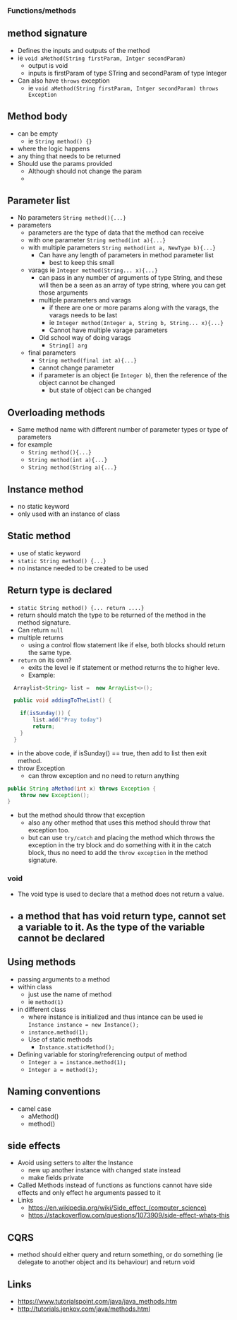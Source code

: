 ### Functions/methods

## method signature
- Defines the inputs and outputs of the method
- ie `void aMethod(String firstParam, Intger secondParam)`
  - output is void
  - inputs is firstParam of type STring and secondParam of type Integer
- Can also have `throws` exception
  - ie `void aMethod(String firstParam, Intger secondParam) throws Exception`

## Method body
  - can be empty
    - ie ```String method() {}```
  - where the logic happens
  - any thing that needs to be returned
  - Should use the params provided
    - Although should not change the param
    -
## Parameter list

- No parameters ```String method(){...}```
- parameters
  - parameters are the type of data that the method can receive
  - with one parameter ```String method(int a){...}```
  - with multiple parameters ```String method(int a, NewType b){...}```
    - Can have any length of parameters in method parameter list
      - best to keep this small
  - varags ie ```Integer method(String... x){...}```
    - can pass in any number of arguments of type String, and these will then be a seen as an array of type string, where you can get those arguments
    - multiple parameters and varags
      - if there are one or more params along with the varags, the varags needs to be last
      - ie ```Integer method(Integer a, String b, String... x){...}```
      - Cannot have multiple varage parameters
    - Old school way of doing varags
      - `String[] arg`
  - final parameters
    - ```String method(final int a){...}```
    - cannot change parameter
    - if parameter is an object (ie `Integer b`), then the reference of the object cannot be changed
      - but state of object can be changed
      
## Overloading methods
  - Same method name with different number of parameter types or type of parameters
  - for example
    - ```String method(){...}```
    - ```String method(int a){...}```
    - ```String method(String a){...}```

## Instance method
  - no static keyword
  - only used with an instance of class

## Static method
  - use of static keyword
  - ```static String method() {...}```
  - no instance needed to be created to be used

## Return type is declared
- ```static String method() {... return ....}```
- return should match the type to be returned of the method in the method signature.
- Can return `null`
- multiple returns
  - using a control flow statement like if else, both blocks should return the same type.
- `return` on its own?
  - exits the level ie if statement or method returns the to higher leve.
  - Example:

```java
  Arraylist<String> list =  new ArrayList<>();

  public void addingToTheList() {

    if(isSunday()) {
        list.add("Pray today")
        return;
    }
  }
```
  - in the above code, if isSunday() == true, then add to list then exit method.
- throw Exception
  - can throw exception and no need to return anything
```java
public String aMethod(int x) throws Exception {
    throw new Exception();
}
```
  - but the method should throw that exception
    - also any other method that uses this method should throw that exception too.
    - but can use `try/catch` and placing the method which throws the exception in the try block and do something with it in the catch block, thus no need to add the `throw exception` in the method signature.

### void

- The void type is used to declare that a method does not return a value.
- a method that has void return type, cannot set a variable to it. As the type of the variable cannot be declared
  -

## Using methods

- passing arguments to a method
- within class
  - just use the name of method
  - ie ```method(1)```
- in different class
  - where instance is initialized and thus intance can be used ie `Instance instance = new Instance();`
  - ```instance.method(1);```
  - Use of static methods
    - `Instance.staticMethod();`
- Defining variable for storing/referencing output of method
  - ```Integer a = instance.method(1);```
  - ```Integer a = method(1);```

## Naming conventions
  - camel case
    - aMethod()
    - method()

## side effects
  - Avoid using setters to alter the Instance
    - new up another instance with changed state instead
    - make fields private
  - Called Methods instead of functions as functions cannot have side effects and only effect he arguments passed to it
  - Links
    - https://en.wikipedia.org/wiki/Side_effect_(computer_science)
    - https://stackoverflow.com/questions/1073909/side-effect-whats-this

## CQRS
  - method should either query and return something, or do something (ie delegate to another object and its behaviour) and return void

## Links

- https://www.tutorialspoint.com/java/java_methods.htm
- http://tutorials.jenkov.com/java/methods.html
